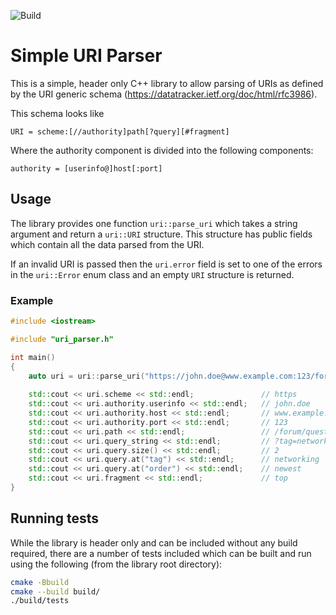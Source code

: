 ![Build](https://github.com/jholloc/simple-uri-parser/actions/workflows/cmake.yml/badge.svg)

# Simple URI Parser

This is a simple, header only C++ library to allow parsing of URIs as defined by
the URI generic schema (https://datatracker.ietf.org/doc/html/rfc3986).

This schema looks like

```
URI = scheme:[//authority]path[?query][#fragment]
```

Where the authority component is divided into the following components:

```
authority = [userinfo@]host[:port]
```

## Usage

The library provides one function `uri::parse_uri` which takes a string argument and 
return a `uri::URI` structure. This structure has public fields which contain all the
data parsed from the URI.

If an invalid URI is passed then the `uri.error` field is set to one of the errors in
the `uri::Error` enum class and an empty `URI` structure is returned.

### Example

```c++
#include <iostream>

#include "uri_parser.h"

int main()
{
    auto uri = uri::parse_uri("https://john.doe@www.example.com:123/forum/questions/?tag=networking&order=newest#top");
    
    std::cout << uri.scheme << std::endl;               // https
    std::cout << uri.authority.userinfo << std::endl;   // john.doe
    std::cout << uri.authority.host << std::endl;       // www.example.com
    std::cout << uri.authority.port << std::endl;       // 123
    std::cout << uri.path << std::endl;                 // /forum/questions/
    std::cout << uri.query_string << std::endl;         // ?tag=networking&order=newest
    std::cout << uri.query.size() << std::endl;         // 2
    std::cout << uri.query.at("tag") << std::endl;      // networking
    std::cout << uri.query.at("order") << std::endl;    // newest
    std::cout << uri.fragment << std::endl;             // top
}
```

## Running tests

While the library is header only and can be included without any build required,
there are a number of tests included which can be built and run using the following
(from the library root directory):

```bash
cmake -Bbuild
cmake --build build/
./build/tests
```
